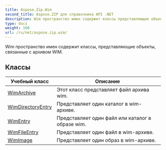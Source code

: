 ```yaml
---
title: Aspose.Zip.Wim
second_title: Aspose.ZIP для справочника API .NET
description: Wim пространство имен содержит классы представляющие объекты связанные с архивом WIM.
type: docs
weight: 160
url: /ru/net/aspose.zip.wim/
---
```

Wim пространство имен содержит классы, представляющие объекты, связанные с архивом WIM.

## Классы

| Учебный класс | Описание |
| --- | --- |
| [WimArchive](./wimarchive/) | Этот класс представляет файл архива wim. |
| [WimDirectoryEntry](./wimdirectoryentry/) | Представляет один каталог в wim-архиве. |
| [WimEntry](./wimentry/) | Представляет один файл или каталог в образе wim. |
| [WimFileEntry](./wimfileentry/) | Представляет один файл в wim-архиве. |
| [WimImage](./wimimage/) | Представляет один образ в wim-архиве. |


